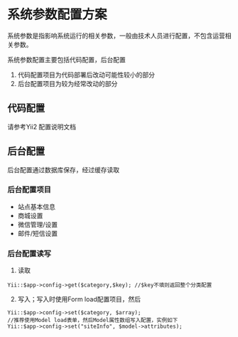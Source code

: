 # 系统参数配置方案
系统参数是指影响系统运行的相关参数，一般由技术人员进行配置，不包含运营相关参数。

系统参数配置主要包括代码配置，后台配置

1. 代码配置项目为代码部署后改动可能性较小的部分
2. 后台配置项目为较为经常改动的部分

## 代码配置
请参考Yii2 配置说明文档

## 后台配置

后台配置通过数据库保存，经过缓存读取

### 后台配置项目
+ 站点基本信息
+ 商城设置
+ 微信管理/设置
+ 邮件/短信设置

### 后台配置读写

1. 读取
```
Yii::$app->config->get($category,$key); //$key不填则返回整个分类配置
```
2. 写入；写入时使用Form load配置项目，然后
```
Yii::$app->config->set($category, $array);
//推荐使用Model load表单，然后Model属性数组写入配置，实例如下
Yii::$app->config->set("siteInfo", $model->attributes);
```

